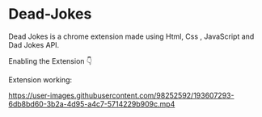 # Dead-Jokes
Dead Jokes is a chrome extension made using Html,  Css , JavaScript and Dad Jokes API.

Enabling the Extension 👇️






Extension working:



https://user-images.githubusercontent.com/98252592/193607293-6db8bd60-3b2a-4d95-a4c7-5714229b909c.mp4

